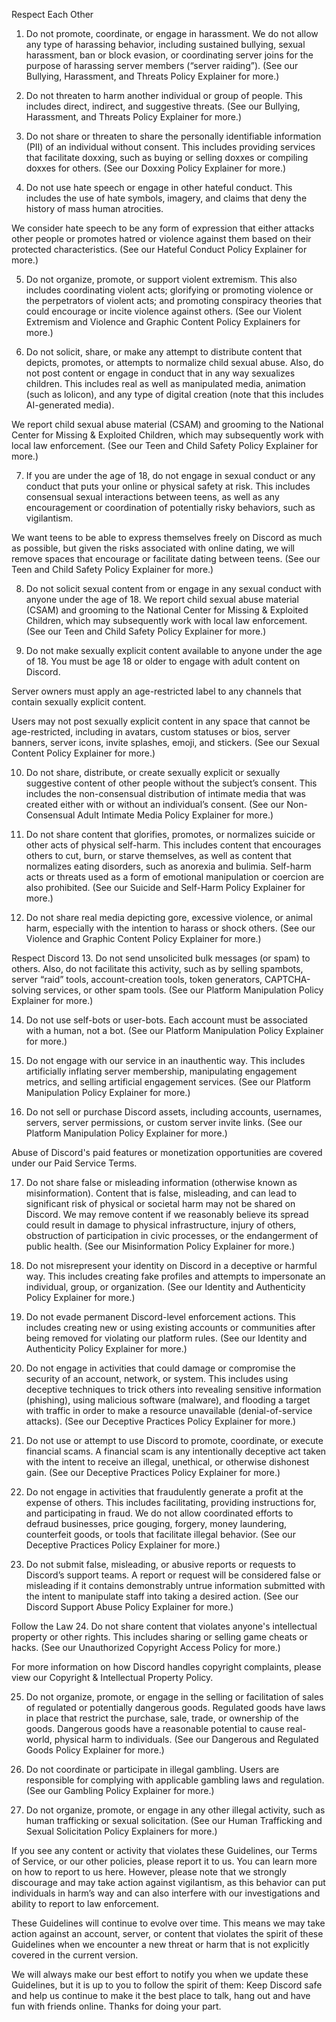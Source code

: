 Respect Each Other
1. Do not promote, coordinate, or engage in harassment. We do not allow any type of harassing behavior, including sustained bullying, sexual harassment, ban or block evasion, or coordinating server joins for the purpose of harassing server members (“server raiding”). (See our Bullying, Harassment, and Threats Policy Explainer for more.)

2. Do not threaten to harm another individual or group of people. This includes direct, indirect, and suggestive threats. (See our Bullying, Harassment, and Threats Policy Explainer for more.)

3. Do not share or threaten to share the personally identifiable information (PII) of an individual without consent. This includes providing services that facilitate doxxing, such as buying or selling doxxes or compiling doxxes for others. (See our Doxxing Policy Explainer for more.)

4. Do not use hate speech or engage in other hateful conduct. This includes the use of hate symbols, imagery, and claims that deny the history of mass human atrocities. 

We consider hate speech to be any form of expression that either attacks other people or promotes hatred or violence against them based on their protected characteristics. (See our Hateful Conduct Policy Explainer for more.)

5. Do not organize, promote, or support violent extremism. This also includes coordinating violent acts; glorifying or promoting violence or the perpetrators of violent acts; and promoting conspiracy theories that could encourage or incite violence against others. (See our Violent Extremism and Violence and Graphic Content Policy Explainers for more.)

6. Do not solicit, share, or make any attempt to distribute content that depicts, promotes, or attempts to normalize child sexual abuse. Also, do not post content or engage in conduct that in any way sexualizes children. This includes real as well as manipulated media, animation (such as lolicon), and any type of digital creation (note that this includes AI-generated media).

We report child sexual abuse material (CSAM) and grooming to the National Center for Missing & Exploited Children, which may subsequently work with local law enforcement. (See our Teen and Child Safety Policy Explainer for more.)

7. If you are under the age of 18, do not engage in sexual conduct or any conduct that puts your online or physical safety at risk. This includes consensual sexual interactions between teens, as well as any encouragement or coordination of potentially risky behaviors, such as vigilantism. 

We want teens to be able to express themselves freely on Discord as much as possible, but given the risks associated with online dating, we will remove spaces that encourage or facilitate dating between teens. (See our Teen and Child Safety Policy Explainer for more.)

8. Do not solicit sexual content from or engage in any sexual conduct with anyone under the age of 18. We report child sexual abuse material (CSAM) and grooming to the National Center for Missing & Exploited Children, which may subsequently work with local law enforcement. (See our Teen and Child Safety Policy Explainer for more.)

9. Do not make sexually explicit content available to anyone under the age of 18. You must be age 18 or older to engage with adult content on Discord. 

Server owners must apply an age-restricted label to any channels that contain sexually explicit content.

Users may not post sexually explicit content in any space that cannot be age-restricted, including in avatars, custom statuses or bios, server banners, server icons, invite splashes, emoji, and stickers. (See our Sexual Content Policy Explainer for more.)

10. Do not share, distribute, or create sexually explicit or sexually suggestive content of other people without the subject’s consent. This includes the non-consensual distribution of intimate media that was created either with or without an individual’s consent. (See our Non-Consensual Adult Intimate Media Policy Explainer for more.)

11. Do not share content that glorifies, promotes, or normalizes suicide or other acts of physical self-harm. This includes content that encourages others to cut, burn, or starve themselves, as well as content that normalizes eating disorders, such as anorexia and bulimia. Self-harm acts or threats used as a form of emotional manipulation or coercion are also prohibited. (See our Suicide and Self-Harm Policy Explainer for more.)

12. Do not share real media depicting gore, excessive violence, or animal harm, especially with the intention to harass or shock others. (See our Violence and Graphic Content Policy Explainer for more.)

Respect Discord
13. Do not send unsolicited bulk messages (or spam) to others. Also, do not facilitate this activity, such as by selling spambots, server “raid” tools, account-creation tools, token generators, CAPTCHA-solving services, or other spam tools. (See our Platform Manipulation Policy Explainer for more.)

14. Do not use self-bots or user-bots. Each account must be associated with a human, not a bot. (See our Platform Manipulation Policy Explainer for more.)

15. Do not engage with our service in an inauthentic way. This includes artificially inflating server membership, manipulating engagement metrics, and selling artificial engagement services. (See our Platform Manipulation Policy Explainer for more.)

16. Do not sell or purchase Discord assets, including accounts, usernames, servers, server permissions, or custom server invite links. (See our Platform Manipulation Policy Explainer for more.)

Abuse of Discord's paid features or monetization opportunities are covered under our Paid Service Terms.

17. Do not share false or misleading information (otherwise known as misinformation). Content that is false, misleading, and can lead to significant risk of physical or societal harm may not be shared on Discord. We may remove content if we reasonably believe its spread could result in damage to physical infrastructure, injury of others, obstruction of participation in civic processes, or the endangerment of public health. (See our Misinformation Policy Explainer for more.)

18. Do not misrepresent your identity on Discord in a deceptive or harmful way. This includes creating fake profiles and attempts to impersonate an individual, group, or organization. (See our Identity and Authenticity Policy Explainer for more.)

19. Do not evade permanent Discord-level enforcement actions. This includes creating new or using existing accounts or communities after being removed for violating our platform rules. (See our Identity and Authenticity Policy Explainer for more.)

20. Do not engage in activities that could damage or compromise the security of an account, network, or system. This includes using deceptive techniques to trick others into revealing sensitive information (phishing), using malicious software (malware), and flooding a target with traffic in order to make a resource unavailable (denial-of-service attacks). (See our Deceptive Practices Policy Explainer for more.)

21. Do not use or attempt to use Discord to promote, coordinate, or execute financial scams. A financial scam is any intentionally deceptive act taken with the intent to receive an illegal, unethical, or otherwise dishonest gain. (See our Deceptive Practices Policy Explainer for more.)

22. Do not engage in activities that fraudulently generate a profit at the expense of others. This includes facilitating, providing instructions for, and participating in fraud. We do not allow coordinated efforts to defraud businesses, price gouging, forgery, money laundering, counterfeit goods, or tools that facilitate illegal behavior. (See our Deceptive Practices Policy Explainer for more.)

23. Do not submit false, misleading, or abusive reports or requests to Discord’s support teams. A report or request will be considered false or misleading if it contains demonstrably untrue information submitted with the intent to manipulate staff into taking a desired action. (See our Discord Support Abuse Policy Explainer for more.)

Follow the Law
24. Do not share content that violates anyone's intellectual property or other rights. This includes sharing or selling game cheats or hacks. (See our Unauthorized Copyright Access Policy for more.) 

For more information on how Discord handles copyright complaints, please view our Copyright & Intellectual Property Policy.

25. Do not organize, promote, or engage in the selling or facilitation of sales of regulated or potentially dangerous goods. Regulated goods have laws in place that restrict the purchase, sale, trade, or ownership of the goods. Dangerous goods have a reasonable potential to cause real-world, physical harm to individuals. (See our Dangerous and Regulated Goods Policy Explainer for more.)

26. Do not coordinate or participate in illegal gambling. Users are responsible for complying with applicable gambling laws and regulation. (See our Gambling Policy Explainer for more.)

27. Do not organize, promote, or engage in any other illegal activity, such as human trafficking or sexual solicitation. (See our Human Trafficking and Sexual Solicitation Policy Explainers for more.)
‍

If you see any content or activity that violates these Guidelines, our Terms of Service, or our other policies, please report it to us. You can learn more on how to report to us here. However, please note that we strongly discourage and may take action against vigilantism, as this behavior can put individuals in harm’s way and can also interfere with our investigations and ability to report to law enforcement.

These Guidelines will continue to evolve over time. This means we may take action against an account, server, or content that violates the spirit of these Guidelines when we encounter a new threat or harm that is not explicitly covered in the current version.

We will always make our best effort to notify you when we update these Guidelines, but it is up to you to follow the spirit of them: Keep Discord safe and help us continue to make it the best place to talk, hang out and have fun with friends online. Thanks for doing your part.‍
